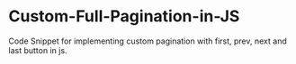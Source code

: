 # Custom-Full-Pagination-in-JS
Code Snippet for implementing custom pagination with first, prev, next and last button in js.
